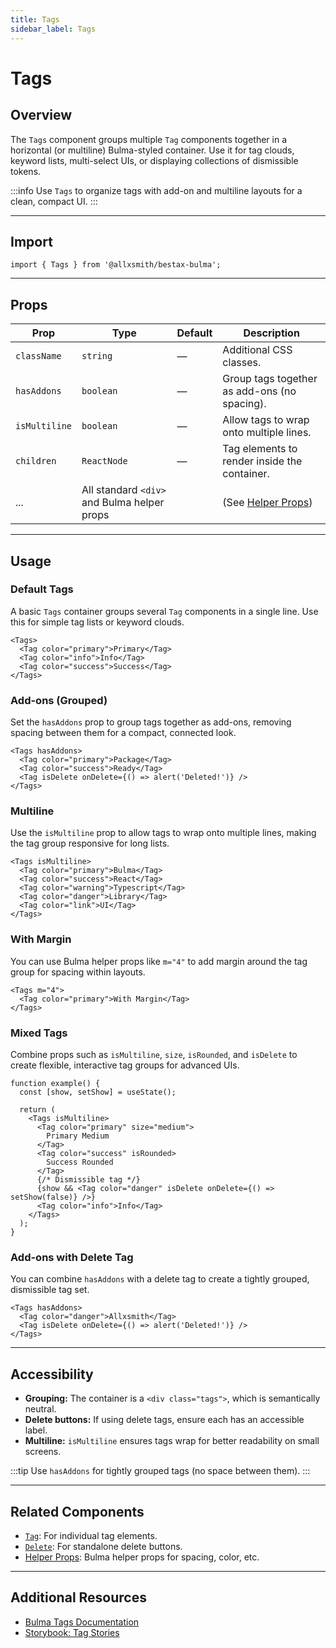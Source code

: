 ```yaml
---
title: Tags
sidebar_label: Tags
---
```


# Tags

## Overview

The `Tags` component groups multiple `Tag` components together in a horizontal (or multiline) Bulma-styled container. Use it for tag clouds, keyword lists, multi-select UIs, or displaying collections of dismissible tokens.

:::info
Use `Tags` to organize tags with add-on and multiline layouts for a clean, compact UI.
:::

---

## Import

```tsx
import { Tags } from '@allxsmith/bestax-bulma';
```

---

## Props

| Prop          | Type                                        | Default | Description                                      |
| ------------- | ------------------------------------------- | ------- | ------------------------------------------------ |
| `className`   | `string`                                    | —       | Additional CSS classes.                          |
| `hasAddons`   | `boolean`                                   | —       | Group tags together as add-ons (no spacing).     |
| `isMultiline` | `boolean`                                   | —       | Allow tags to wrap onto multiple lines.          |
| `children`    | `ReactNode`                                 | —       | Tag elements to render inside the container.     |
| ...           | All standard `<div>` and Bulma helper props |         | (See [Helper Props](../helpers/usebulmaclasses)) |

---

## Usage

### Default Tags

A basic `Tags` container groups several `Tag` components in a single line. Use this for simple tag lists or keyword clouds.

```tsx live
<Tags>
  <Tag color="primary">Primary</Tag>
  <Tag color="info">Info</Tag>
  <Tag color="success">Success</Tag>
</Tags>
```

### Add-ons (Grouped)

Set the `hasAddons` prop to group tags together as add-ons, removing spacing between them for a compact, connected look.

```tsx live
<Tags hasAddons>
  <Tag color="primary">Package</Tag>
  <Tag color="success">Ready</Tag>
  <Tag isDelete onDelete={() => alert('Deleted!')} />
</Tags>
```

### Multiline

Use the `isMultiline` prop to allow tags to wrap onto multiple lines, making the tag group responsive for long lists.

```tsx live
<Tags isMultiline>
  <Tag color="primary">Bulma</Tag>
  <Tag color="success">React</Tag>
  <Tag color="warning">Typescript</Tag>
  <Tag color="danger">Library</Tag>
  <Tag color="link">UI</Tag>
</Tags>
```

### With Margin

You can use Bulma helper props like `m="4"` to add margin around the tag group for spacing within layouts.

```tsx live
<Tags m="4">
  <Tag color="primary">With Margin</Tag>
</Tags>
```

### Mixed Tags

Combine props such as `isMultiline`, `size`, `isRounded`, and `isDelete` to create flexible, interactive tag groups for advanced UIs.

```tsx live
function example() {
  const [show, setShow] = useState();

  return (
    <Tags isMultiline>
      <Tag color="primary" size="medium">
        Primary Medium
      </Tag>
      <Tag color="success" isRounded>
        Success Rounded
      </Tag>
      {/* Dismissible tag */}
      {show && <Tag color="danger" isDelete onDelete={() => setShow(false)} />}
      <Tag color="info">Info</Tag>
    </Tags>
  );
}
```

### Add-ons with Delete Tag

You can combine `hasAddons` with a delete tag to create a tightly grouped, dismissible tag set.

```tsx live
<Tags hasAddons>
  <Tag color="danger">Allxsmith</Tag>
  <Tag isDelete onDelete={() => alert('Deleted!')} />
</Tags>
```

---

## Accessibility

- **Grouping:** The container is a `<div class="tags">`, which is semantically neutral.
- **Delete buttons:** If using delete tags, ensure each has an accessible label.
- **Multiline:** `isMultiline` ensures tags wrap for better readability on small screens.

:::tip
Use `hasAddons` for tightly grouped tags (no space between them).
:::

---

## Related Components

- [`Tag`](./tag.md): For individual tag elements.
- [`Delete`](./delete.md): For standalone delete buttons.
- [Helper Props](../helpers/usebulmaclasses.md): Bulma helper props for spacing, color, etc.

---

## Additional Resources

- [Bulma Tags Documentation](https://bulma.io/documentation/elements/tag/#list-of-tags)
- [Storybook: Tag Stories](https://bestax.io/storybook/?path=/story/elements-tag--default)
